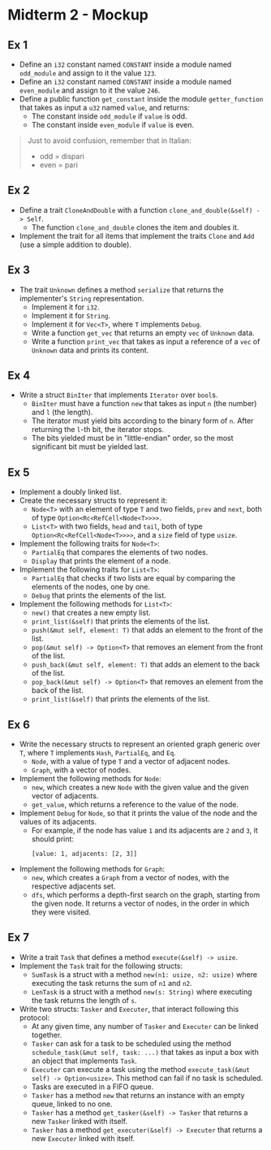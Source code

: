 # Midterm 2 - Mockup

## Ex 1
- Define an `i32` constant named `CONSTANT` inside a module named `odd_module` and assign to it the value `123`.
- Define an `i32` constant named `CONSTANT` inside a module named `even_module` and assign to it the value `246`.
- Define a public function `get_constant` inside the module `getter_function` that takes as input a `u32` named `value`, and returns:
  - The constant inside `odd_module` if `value` is odd.
  - The constant inside `even_module` if `value` is even.

> Just to avoid confusion, remember that in Italian:
> - odd = dispari
> - even = pari

## Ex 2
- Define a trait `CloneAndDouble` with a function `clone_and_double(&self) -> Self`.
  - The function `clone_and_double` clones the item and doubles it.
- Implement the trait for all items that implement the traits `Clone` and `Add` (use a simple addition to double).

## Ex 3
- The trait `Unknown` defines a method `serialize` that returns the implementer's `String` representation.
  - Implement it for `i32`.
  - Implement it for `String`.
  - Implement it for `Vec<T>`, where `T` implements `Debug`.
  - Write a function `get_vec` that returns an empty `vec` of `Unknown` data.
  - Write a function `print_vec` that takes as input a reference of a `vec` of `Unknown` data and prints its content.

## Ex 4
- Write a struct `BinIter` that implements `Iterator` over `bool`s.
  - `BinIter` must have a function `new` that takes as input `n` (the number) and `l` (the length).
  - The iterator must yield bits according to the binary form of `n`. After returning the `l`-th bit, the iterator stops.
  - The bits yielded must be in "little-endian" order, so the most significant bit must be yielded last.

## Ex 5
- Implement a doubly linked list.
- Create the necessary structs to represent it:
  - `Node<T>` with an element of type `T` and two fields, `prev` and `next`, both of type `Option<Rc<RefCell<Node<T>>>>`.
  - `List<T>` with two fields, `head` and `tail`, both of type `Option<Rc<RefCell<Node<T>>>>`, and a `size` field of type `usize`.
- Implement the following traits for `Node<T>`:
  - `PartialEq` that compares the elements of two nodes.
  - `Display` that prints the element of a node.
- Implement the following traits for `List<T>`:
  - `PartialEq` that checks if two lists are equal by comparing the elements of the nodes, one by one.
  - `Debug` that prints the elements of the list.
- Implement the following methods for `List<T>`:
  - `new()` that creates a new empty list.
  - `print_list(&self)` that prints the elements of the list.
  - `push(&mut self, element: T)` that adds an element to the front of the list.
  - `pop(&mut self) -> Option<T>` that removes an element from the front of the list.
  - `push_back(&mut self, element: T)` that adds an element to the back of the list.
  - `pop_back(&mut self) -> Option<T>` that removes an element from the back of the list.
  - `print_list(&self)` that prints the elements of the list.

## Ex 6
- Write the necessary structs to represent an oriented graph generic over `T`, where `T` implements `Hash`, `PartialEq`, and `Eq`.
  - `Node`, with a value of type `T` and a vector of adjacent nodes.
  - `Graph`, with a vector of nodes.
- Implement the following methods for `Node`:
  - `new`, which creates a new `Node` with the given value and the given vector of adjacents.
  - `get_value`, which returns a reference to the value of the node.
- Implement `Debug` for `Node`, so that it prints the value of the node and the values of its adjacents.
  - For example, if the node has value `1` and its adjacents are `2` and `3`, it should print:
    ```
    [value: 1, adjacents: [2, 3]]
    ```
- Implement the following methods for `Graph`:
  - `new`, which creates a `Graph` from a vector of nodes, with the respective adjacents set.
  - `dfs`, which performs a depth-first search on the graph, starting from the given node. It returns a vector of nodes, in the order in which they were visited.

## Ex 7
- Write a trait `Task` that defines a method `execute(&self) -> usize`.
- Implement the `Task` trait for the following structs:
  - `SumTask` is a struct with a method `new(n1: usize, n2: usize)` where executing the task returns the sum of `n1` and `n2`.
  - `LenTask` is a struct with a method `new(s: String)` where executing the task returns the length of `s`.
- Write two structs: `Tasker` and `Executer`, that interact following this protocol:
  - At any given time, any number of `Tasker` and `Executer` can be linked together.
  - `Tasker` can ask for a task to be scheduled using the method `schedule_task(&mut self, task: ...)` that takes as input a box with an object that implements `Task`.
  - `Executer` can execute a task using the method `execute_task(&mut self) -> Option<usize>`. This method can fail if no task is scheduled.
  - Tasks are executed in a FIFO queue.
  - `Tasker` has a method `new` that returns an instance with an empty queue, linked to no one.
  - `Tasker` has a method `get_tasker(&self) -> Tasker` that returns a new `Tasker` linked with itself.
  - `Tasker` has a method `get_executer(&self) -> Executer` that returns a new `Executer` linked with itself.

